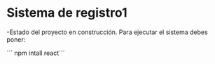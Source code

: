 <h1>Sistema de registro1</h1>

-Estado del proyecto en construcción.
Para ejecutar el sistema debes poner:

´´´ npm intall react´´´
